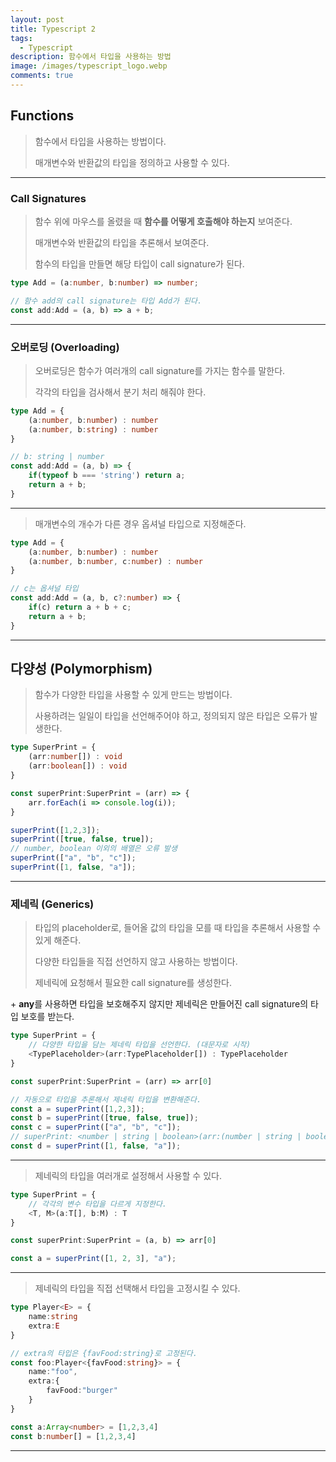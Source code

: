 ```yaml
---
layout: post
title: Typescript 2
tags:
  - Typescript
description: 함수에서 타입을 사용하는 방법
image: /images/typescript_logo.webp
comments: true
---
```




## Functions

> 함수에서 타입을 사용하는 방법이다.
> 
> 매개변수와 반환값의 타입을 정의하고 사용할 수 있다.

---

### Call Signatures

> 함수 위에 마우스를 올렸을 때 **함수를 어떻게 호출해야 하는지** 보여준다.
> 
> 매개변수와 반환값의 타입을 추론해서 보여준다.
> 
> 함수의 타입을 만들면 해당 타입이 call signature가 된다.

```typescript
type Add = (a:number, b:number) => number;

// 함수 add의 call signature는 타입 Add가 된다.
const add:Add = (a, b) => a + b;
```




---


### 오버로딩 (Overloading)

> 오버로딩은 함수가 여러개의 call signature를 가지는 함수를 말한다.
> 
> 각각의 타입을 검사해서 분기 처리 해줘야 한다.

```typescript
type Add = {
	(a:number, b:number) : number
	(a:number, b:string) : number
}

// b: string | number
const add:Add = (a, b) => {
	if(typeof b === 'string') return a;
	return a + b;
}
```

---

> 매개변수의 개수가 다른 경우 옵셔널 타입으로 지정해준다.
```typescript
type Add = {
	(a:number, b:number) : number
	(a:number, b:number, c:number) : number
}

// c는 옵셔널 타입
const add:Add = (a, b, c?:number) => {
	if(c) return a + b + c;
	return a + b;
}
```


---


## 다양성 (Polymorphism)

> 함수가 다양한 타입을 사용할 수 있게 만드는 방법이다.
> 
> 사용하려는 일일이 타입을 선언해주어야 하고, 정의되지 않은 타입은 오류가 발생한다.

```typescript
type SuperPrint = {
	(arr:number[]) : void
	(arr:boolean[]) : void
}

const superPrint:SuperPrint = (arr) => {
	arr.forEach(i => console.log(i));
}

superPrint([1,2,3]);
superPrint([true, false, true]);
// number, boolean 이외의 배열은 오류 발생
superPrint(["a", "b", "c"]);
superPrint([1, false, "a"]);
```


---

### 제네릭 (Generics)

> 타입의 placeholder로, 들어올 값의 타입을 모를 때 타입을 추론해서 사용할 수 있게 해준다.
> 
> 다양한 타입들을 직접 선언하지 않고 사용하는 방법이다.
> 
> 제네릭에 요청해서 필요한 call signature를 생성한다.

\+ **any**를 사용하면 타입을 보호해주지 않지만 제네릭은 만들어진 call signature의 타입 보호를 받는다.

```typescript
type SuperPrint = {
	// 다양한 타입을 담는 제네릭 타입을 선언한다. (대문자로 시작)
	<TypePlaceholder>(arr:TypePlaceholder[]) : TypePlaceholder
}

const superPrint:SuperPrint = (arr) => arr[0]

// 자동으로 타입을 추론해서 제네릭 타입을 변환해준다.
const a = superPrint([1,2,3]);
const b = superPrint([true, false, true]);
const c = superPrint(["a", "b", "c"]);
// superPrint: <number | string | boolean>(arr:(number | string | boolean)[]) => number | string | boolean
const d = superPrint([1, false, "a"]);
```


---


> 제네릭의 타입을 여러개로 설정해서 사용할 수 있다.
```typescript
type SuperPrint = {
	// 각각의 변수 타입을 다르게 지정한다.
	<T, M>(a:T[], b:M) : T
}

const superPrint:SuperPrint = (a, b) => arr[0]

const a = superPrint([1, 2, 3], "a");
```

---

> 제네릭의 타입을 직접 선택해서 타입을 고정시킬 수 있다.

```typescript
type Player<E> = {
	name:string
	extra:E
}

// extra의 타입은 {favFood:string}로 고정된다.
const foo:Player<{favFood:string}> = {
	name:"foo",
	extra:{
		favFood:"burger"
	}
}

const a:Array<number> = [1,2,3,4]
const b:number[] = [1,2,3,4]
```


---






